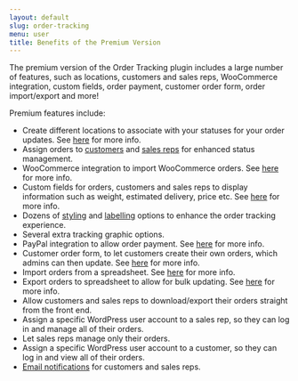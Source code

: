 ```yaml
---
layout: default
slug: order-tracking
menu: user
title: Benefits of the Premium Version
---
```

The premium version of the Order Tracking plugin includes a large number of features, such as locations, customers and sales reps, WooCommerce integration, custom fields, order payment, customer order form, order import/export and more!

Premium features include:


- Create different locations to associate with your statuses for your order updates. See [here](../orders/locations) for more info.
- Assign orders to [customers](../customers) and [sales reps](../sales-reps) for enhanced status management.
- WooCommerce integration to import WooCommerce orders. See [here](../woocommerce) for more info.
- Custom fields for orders, customers and sales reps to display information such as weight, estimated delivery, price etc. See [here](../custom-fields) for more info.
- Dozens of [styling](../styling) and [labelling](../labelling) options to enhance the order tracking experience.
- Several extra tracking graphic options.
- PayPal integration to allow order payment. See [here](../settings/payment) for more info.
- Customer order form, to let customers create their own orders, which admins can then update. See [here](../customers/customer-order-form) for more info.
- Import orders from a spreadsheet. See [here](../orders/import) for more info.
- Export orders to spreadsheet to allow for bulk updating. See [here](../orders/export) for more info.
- Allow customers and sales reps to download/export their orders straight from the front end.
- Assign a specific WordPress user account to a sales rep, so they can log in and manage all of their orders.
- Let sales reps manage only their orders.
- Assign a specific WordPress user account to a customer, so they can log in and view all of their orders.
- [Email notifications](../emails) for customers and sales reps.